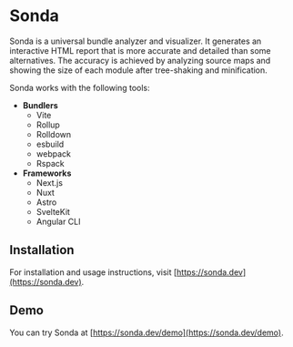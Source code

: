 # Sonda

Sonda is a universal bundle analyzer and visualizer. It generates an interactive HTML report that is more accurate and detailed than some alternatives. The accuracy is achieved by analyzing source maps and showing the size of each module after tree-shaking and minification.

Sonda works with the following tools:

* **Bundlers**
  * Vite
  * Rollup
  * Rolldown
  * esbuild
  * webpack
  * Rspack
* **Frameworks**
  * Next.js
  * Nuxt
  * Astro
  * SvelteKit
  * Angular CLI

## Installation

For installation and usage instructions, visit [https://sonda.dev](https://sonda.dev).

## Demo

You can try Sonda at [https://sonda.dev/demo](https://sonda.dev/demo).
